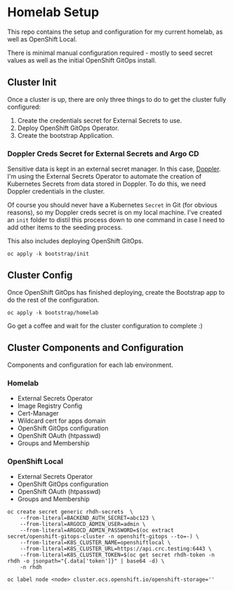 # Homelab Setup

This repo contains the setup and configuration for my current homelab, as well as OpenShift Local.

There is minimal manual configuration required - mostly to seed secret values as well as the initial OpenShift GitOps install.

## Cluster Init

Once a cluster is up, there are only three things to do to get the cluster fully configured:

1. Create the credentials secret for External Secrets to use.
2. Deploy OpenShift GitOps Operator.
3. Create the bootstrap Application.

### Doppler Creds Secret for External Secrets and Argo CD

Sensitive data is kept in an external secret manager.  In this case, [Doppler](https://www.doppler.com/).  I'm using the External Secrets Operator to automate the creation of Kubernetes Secrets from data stored in Doppler.  To do this, we need Doppler credentials in the cluster.

Of course you should never have a Kubernetes `Secret` in Git (for obvious reasons), so my Doppler creds secret is on my local machine.  I've created an `init` folder to distil this process down to one command in case I need to add other items to the seeding process.

This also includes deploying OpenShift GitOps.

```
oc apply -k bootstrap/init
```

## Cluster Config

Once OpenShift GitOps has finished deploying, create the Bootstrap app to do the rest of the configuration.

```
oc apply -k bootstrap/homelab
```

Go get a coffee and wait for the cluster configuration to complete :)

## Cluster Components and Configuration

Components and configuration for each lab environment.

### Homelab

* External Secrets Operator
* Image Registry Config
* Cert-Manager
* Wildcard cert for apps domain
* OpenShift GitOps configuration
* OpenShift OAuth (htpasswd)
* Groups and Membership

### OpenShift Local

* External Secrets Operator
* OpenShift GitOps configuration
* OpenShift OAuth (htpasswd)
* Groups and Membership


```
oc create secret generic rhdh-secrets  \
    --from-literal=BACKEND_AUTH_SECRET=abc123 \
    --from-literal=ARGOCD_ADMIN_USER=admin \
    --from-literal=ARGOCD_ADMIN_PASSWORD=$(oc extract secret/openshift-gitops-cluster -n openshift-gitops --to=-) \
    --from-literal=K8S_CLUSTER_NAME=openshiftlocal \
    --from-literal=K8S_CLUSTER_URL=https://api.crc.testing:6443 \
    --from-literal=K8S_CLUSTER_TOKEN=$(oc get secret rhdh-token -n rhdh -o jsonpath="{.data['token']}" | base64 -d) \
    -n rhdh
```

```
oc label node <node> cluster.ocs.openshift.io/openshift-storage=''
```